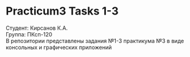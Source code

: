 # Practicum3 Tasks 1-3
Студент: Кирсанов К.А.  
Группа: ПКсп-120  
В репозитории представлены задания №1-3 практикума №3 в виде консольных и графических приложений
